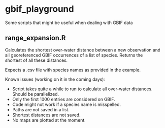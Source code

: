 # gbif_playground

Some scripts that might be useful when dealing with GBIF data

## range_expansion.R

Calculates the shortest over-water distance between a new observation and all georeferenced GBIF occurrences of a list of species. Returns the shortest of all these distances.

Expects a .csv file with species names as provided in the example.

Known issues (working on it in the coming days):
- Script takes quite a while to run to calculate all over-water distances. Should be parallelized.
- Only the first 1000 entries are considered on GBIF.
- Code might not work if a species name is misspelled.
- Paths are not saved in a list.
- Shortest distances are not saved.
- No maps are plotted at the moment.
